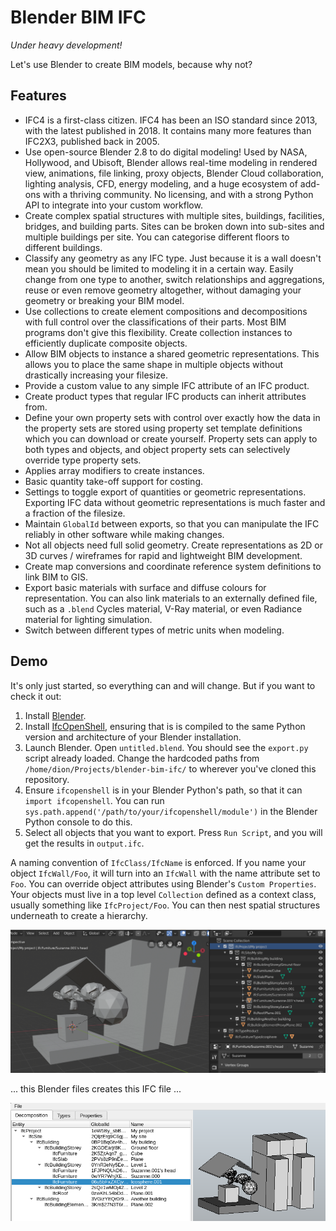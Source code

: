 # Blender BIM IFC

_Under heavy development!_

Let's use Blender to create BIM models, because why not?

## Features

 - IFC4 is a first-class citizen. IFC4 has been an ISO standard since 2013, with
   the latest published in 2018. It contains many more features than IFC2X3,
   published back in 2005.
 - Use open-source Blender 2.8 to do digital modeling! Used by NASA, Hollywood,
   and Ubisoft, Blender allows real-time modeling in rendered view, animations,
   file linking, proxy objects, Blender Cloud collaboration, lighting analysis,
   CFD, energy modeling, and a huge ecosystem of add-ons with a thriving
   community. No licensing, and with a strong Python API to integrate into your
   custom workflow.
 - Create complex spatial structures with multiple sites, buildings, facilities,
   bridges, and building parts. Sites can be broken down into sub-sites and
   multiple buildings per site. You can categorise different floors to different
   buildings.
 - Classify any geometry as any IFC type. Just because it is a wall doesn't
   mean you should be limited to modeling it in a certain way. Easily change
   from one type to another, switch relationships and aggregations, reuse or
   even remove geometry altogether, without damaging your geometry or breaking
   your BIM model.
 - Use collections to create element compositions and decompositions with full
   control over the classifications of their parts. Most BIM programs don't give
   this flexibility. Create collection instances to efficiently duplicate
   composite objects.
 - Allow BIM objects to instance a shared geometric representations. This allows
   you to place the same shape in multiple objects without drastically
   increasing your filesize.
 - Provide a custom value to any simple IFC attribute of an IFC product.
 - Create product types that regular IFC products can inherit attributes from.
 - Define your own property sets with control over exactly how the data in the
   property sets are stored using property set template definitions which you
   can download or create yourself. Property sets can apply to both types and
   objects, and object property sets can selectively override type property
   sets.
 - Applies array modifiers to create instances.
 - Basic quantity take-off support for costing.
 - Settings to toggle export of quantities or geometric representations.
   Exporting IFC data without geometric representations is much faster and a
   fraction of the filesize.
 - Maintain `GlobalId` between exports, so that you can manipulate the IFC
   reliably in other software while making changes.
 - Not all objects need full solid geometry. Create representations as 2D or 3D
   curves / wireframes for rapid and lightweight BIM development.
 - Create map conversions and coordinate reference system definitions to link
   BIM to GIS.
 - Export basic materials with surface and diffuse colours for representation.
   You can also link materials to an externally defined file, such as a `.blend`
   Cycles material, V-Ray material, or even Radiance material for lighting
   simulation.
 - Switch between different types of metric units when modeling.

## Demo

It's only just started, so everything can and will change. But if you want to
check it out:

 1. Install [Blender](https://www.blender.org/).
 2. Install [IfcOpenShell](https://github.com/IfcOpenShell/IfcOpenShell),
    ensuring that is is compiled to the same Python version and architecture of
    your Blender installation.
 3. Launch Blender. Open `untitled.blend`. You should see the `export.py`
    script already loaded. Change the hardcoded paths from
    `/home/dion/Projects/blender-bim-ifc/` to wherever you've cloned this
    repository.
 4. Ensure `ifcopenshell` is in your Blender Python's path, so that it can
    `import ifcopenshell`. You can run
    `sys.path.append('/path/to/your/ifcopenshell/module')` in the Blender Python
    console to do this.
 5. Select all objects that you want to export. Press `Run Script`, and you will
    get the results in `output.ifc`.

A naming convention of `IfcClass/IfcName` is enforced. If you name your object
`IfcWall/Foo`, it will turn into an `IfcWall` with the name attribute set to
`Foo`. You can override object attributes using Blender's `Custom Properties`.
Your objects must live in a top level `Collection` defined as a context class,
usually something like `IfcProject/Foo`. You can then nest spatial structures
underneath to create a hierarchy.

![Blender screenshot](blender-screenshot.png)

... this Blender files creates this IFC file ...

![IfcOpenShell screenshot](ifcopenshell-screenshot.png)
